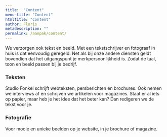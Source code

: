 ```yaml
---
title:  "Content"
menu-title: "Content"
htmltitle: "Content"
author: Floris
metadescription: ""
permalink: /aanpak/content/
---
```


We verzorgen ook tekst en beeld. Met een tekstschrijver en fotograaf in huis is dat eenvoudig geregeld. Net als bij onze andere diensten geldt bovendien dat het uitgangspunt je merkpersoonlijkheid is. Zodat de taal, toon en beeld passen bij je bedrijf.

### Teksten
Studio Fonkel schrijft webteksten, persberichten en brochures. Ook nemen we interviews af en schrijven we artikelen voor magazines. Staat er al iets op papier, maar heb je het idee dat het beter kan? Dan redigeren we de tekst voor je.

### Fotografie 
Voor mooie en unieke beelden op je website, in je brochure of magazine.
